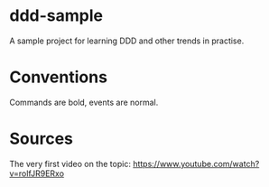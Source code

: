 # ddd-sample
A sample project for learning DDD and other trends in practise.

# Conventions
Commands are bold, events are normal.

# Sources
The very first video on the topic: https://www.youtube.com/watch?v=rolfJR9ERxo
